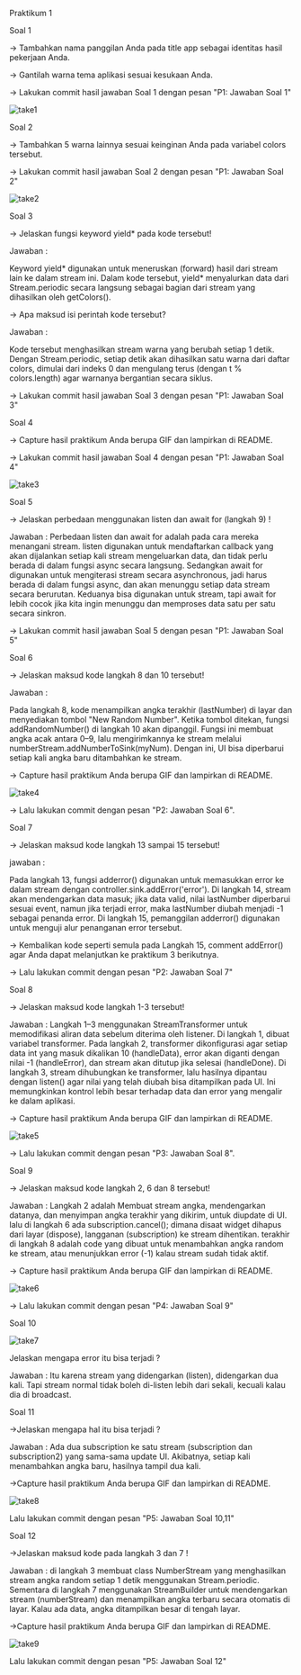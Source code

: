 
Praktikum 1

Soal 1

-> Tambahkan nama panggilan Anda pada title app sebagai identitas hasil pekerjaan Anda.

-> Gantilah warna tema aplikasi sesuai kesukaan Anda.

-> Lakukan commit hasil jawaban Soal 1 dengan pesan "P1: Jawaban Soal 1"

![take1](./images/p1s1.png)

Soal 2

-> Tambahkan 5 warna lainnya sesuai keinginan Anda pada variabel colors tersebut.

-> Lakukan commit hasil jawaban Soal 2 dengan pesan "P1: Jawaban Soal 2"

![take2](./images/p1s2.png)


Soal 3

-> Jelaskan fungsi keyword yield* pada kode tersebut!

Jawaban :

Keyword yield* digunakan untuk meneruskan (forward) hasil dari stream lain ke dalam stream ini. Dalam kode tersebut, yield* menyalurkan data dari Stream.periodic secara langsung sebagai bagian dari stream yang dihasilkan oleh getColors().

-> Apa maksud isi perintah kode tersebut?

Jawaban :

Kode tersebut menghasilkan stream warna yang berubah setiap 1 detik. Dengan Stream.periodic, setiap detik akan dihasilkan satu warna dari daftar colors, dimulai dari indeks 0 dan mengulang terus (dengan t % colors.length) agar warnanya bergantian secara siklus.

-> Lakukan commit hasil jawaban Soal 3 dengan pesan "P1: Jawaban Soal 3"

Soal 4

-> Capture hasil praktikum Anda berupa GIF dan lampirkan di README.

-> Lakukan commit hasil jawaban Soal 4 dengan pesan "P1: Jawaban Soal 4"

![take3](./images/p1s4.gif)


Soal 5

-> Jelaskan perbedaan menggunakan listen dan await for (langkah 9) !

Jawaban :
Perbedaan listen dan await for adalah pada cara mereka menangani stream. listen digunakan untuk mendaftarkan callback yang akan dijalankan setiap kali stream mengeluarkan data, dan tidak perlu berada di dalam fungsi async secara langsung. Sedangkan await for digunakan untuk mengiterasi stream secara asynchronous, jadi harus berada di dalam fungsi async, dan akan menunggu setiap data stream secara berurutan. Keduanya bisa digunakan untuk stream, tapi await for lebih cocok jika kita ingin menunggu dan memproses data satu per satu secara sinkron.

-> Lakukan commit hasil jawaban Soal 5 dengan pesan "P1: Jawaban Soal 5"


Soal 6

-> Jelaskan maksud kode langkah 8 dan 10 tersebut!

Jawaban :

Pada langkah 8, kode menampilkan angka terakhir (lastNumber) di layar dan menyediakan tombol "New Random Number". Ketika tombol ditekan, fungsi addRandomNumber() di langkah 10 akan dipanggil. Fungsi ini membuat angka acak antara 0–9, lalu mengirimkannya ke stream melalui numberStream.addNumberToSink(myNum). Dengan ini, UI bisa diperbarui setiap kali angka baru ditambahkan ke stream.

-> Capture hasil praktikum Anda berupa GIF dan lampirkan di README.

![take4](./images/p2s6.gif)

-> Lalu lakukan commit dengan pesan "P2: Jawaban Soal 6".


Soal 7

-> Jelaskan maksud kode langkah 13 sampai 15 tersebut!

jawaban :

Pada langkah 13, fungsi adderror() digunakan untuk memasukkan error ke dalam stream dengan controller.sink.addError('error'). Di langkah 14, stream akan mendengarkan data masuk; jika data valid, nilai lastNumber diperbarui sesuai event, namun jika terjadi error, maka lastNumber diubah menjadi -1 sebagai penanda error. Di langkah 15, pemanggilan adderror() digunakan untuk menguji alur penanganan error tersebut.

-> Kembalikan kode seperti semula pada Langkah 15, comment addError() agar Anda dapat melanjutkan ke praktikum 3 berikutnya.

-> Lalu lakukan commit dengan pesan "P2: Jawaban Soal 7"

Soal 8

-> Jelaskan maksud kode langkah 1-3 tersebut!

Jawaban :
Langkah 1–3 menggunakan StreamTransformer untuk memodifikasi aliran data sebelum diterima oleh listener. Di langkah 1, dibuat variabel transformer. Pada langkah 2, transformer dikonfigurasi agar setiap data int yang masuk dikalikan 10 (handleData), error akan diganti dengan nilai -1 (handleError), dan stream akan ditutup jika selesai (handleDone). Di langkah 3, stream dihubungkan ke transformer, lalu hasilnya dipantau dengan listen() agar nilai yang telah diubah bisa ditampilkan pada UI. Ini memungkinkan kontrol lebih besar terhadap data dan error yang mengalir ke dalam aplikasi.

-> Capture hasil praktikum Anda berupa GIF dan lampirkan di README.

![take5](./images/p3s8.gif)

-> Lalu lakukan commit dengan pesan "P3: Jawaban Soal 8".


Soal 9

-> Jelaskan maksud kode langkah 2, 6 dan 8 tersebut!

Jawaban :
Langkah 2 adalah Membuat stream angka, mendengarkan datanya, dan menyimpan angka terakhir yang dikirim, untuk diupdate di UI. lalu di langkah 6 ada subscription.cancel(); dimana disaat widget dihapus dari layar (dispose), langganan (subscription) ke stream dihentikan. terakhir di langkah 8 adalah code yang dibuat untuk menambahkan angka random ke stream, atau menunjukkan error (-1) kalau stream sudah tidak aktif.

-> Capture hasil praktikum Anda berupa GIF dan lampirkan di README.

![take6](./images/p4s9.gif)

-> Lalu lakukan commit dengan pesan "P4: Jawaban Soal 9"

Soal 10

![take7](./images/p5s10.jpeg)

Jelaskan mengapa error itu bisa terjadi ?

Jawaban :
Itu karena stream yang didengarkan (listen), didengarkan dua kali. Tapi stream normal tidak boleh di-listen lebih dari sekali, kecuali kalau dia di broadcast.

Soal 11

->Jelaskan mengapa hal itu bisa terjadi ?

Jawaban :
Ada dua subscription ke satu stream (subscription dan subscription2) yang sama-sama update UI.
Akibatnya, setiap kali menambahkan angka baru, hasilnya tampil dua kali.

->Capture hasil praktikum Anda berupa GIF dan lampirkan di README.

![take8](./images/p5s11.gif)

Lalu lakukan commit dengan pesan "P5: Jawaban Soal 10,11"


Soal 12

->Jelaskan maksud kode pada langkah 3 dan 7 !

Jawaban :
di langkah 3 membuat class NumberStream yang menghasilkan stream angka random setiap 1 detik menggunakan Stream.periodic. Sementara di langkah 7 menggunakan StreamBuilder untuk mendengarkan stream (numberStream) dan menampilkan angka terbaru secara otomatis di layar.
Kalau ada data, angka ditampilkan besar di tengah layar.

->Capture hasil praktikum Anda berupa GIF dan lampirkan di README.

![take9](./images/p6s12.gif)

Lalu lakukan commit dengan pesan "P5: Jawaban Soal 12"